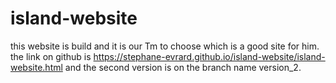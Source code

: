 # island-website
this website is build and it is our Tm to choose which is a good site for him.
the link on github is https://stephane-evrard.github.io/island-website/island-website.html
and the second version is on the branch name version_2.

